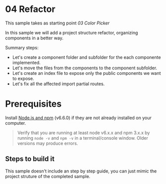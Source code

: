 # 04 Refactor

This sample takes as starting point _03 Color Picker_

In this sample we will add a project structure refactor, organizing components
in a better way.


Summary steps:

- Let's create a component folder and subfolder for the each componente implemented.
- Let's move the files from the components to the component subfolder.
- Let's create an index file to expose only the public components we want to expose.
- Let's fix all the affected import partial routes.


# Prerequisites

Install [Node.js and npm](https://nodejs.org/en/) (v6.6.0) if they are not already installed on your computer.

> Verify that you are running at least node v6.x.x and npm 3.x.x by running `node -v` and `npm -v` in a terminal/console window. Older versions may produce errors.

## Steps to build it

This sample doesn't include an step by step guide, you can just mimic the
project struture of the completed sample.
